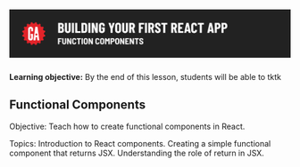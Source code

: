 # ![Building Your First React App - Functional Components](./assets/hero.png)

**Learning objective:** By the end of this lesson, students will be able to tktk


## Functional Components

Objective: Teach how to create functional components in React.

Topics:
Introduction to React components.
Creating a simple functional component that returns JSX.
Understanding the role of return in JSX.
